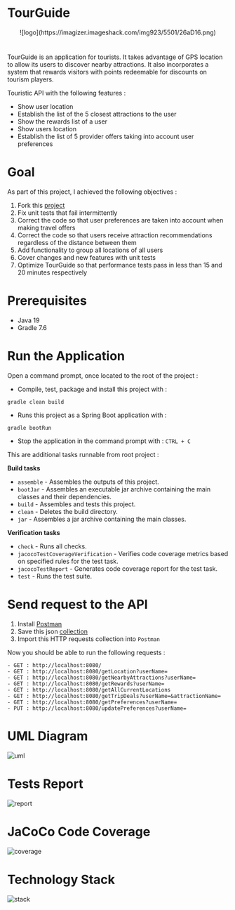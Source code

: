 # TourGuide

<div align="center">
![logo](https://imagizer.imageshack.com/img923/5501/26aD16.png)
</div>

# 

TourGuide is an application for tourists. It takes advantage of GPS location to allow its users to discover nearby attractions. It also incorporates a system that rewards visitors with points redeemable for discounts on tourism players.

Touristic API with the following features :
- Show user location
- Establish the list of the 5 closest attractions to the user
- Show the rewards list of a user
- Show users location
- Establish the list of 5 provider offers taking into account user preferences

# Goal

As part of this project, I achieved the following objectives :
1. Fork this [project](https://github.com/OpenClassrooms-Student-Center/JavaPathENProject8)
2. Fix unit tests that fail intermittently
3. Correct the code so that user preferences are taken into account when making travel offers
4. Correct the code so that users receive attraction recommendations regardless of the distance between them
5. Add functionality to group all locations of all users
6. Cover changes and new features with unit tests
7. Optimize TourGuide so that performance tests pass in less than 15 and 20 minutes respectively

# Prerequisites

- Java 19
- Gradle 7.6


# Run the Application

Open a command prompt, once located to the root of the project : 

- Compile, test, package and install this project with :
```
gradle clean build
```

- Runs this project as a Spring Boot application with :
```
gradle bootRun
```

- Stop the application in the command prompt with : `CTRL + C`

This are additional tasks runnable from root project :

**Build tasks**

- `assemble` - Assembles the outputs of this project.
- `bootJar` - Assembles an executable jar archive containing the main classes and their dependencies.
- `build` - Assembles and tests this project.
- `clean` - Deletes the build directory.
- `jar` - Assembles a jar archive containing the main classes.

**Verification tasks**

- `check` - Runs all checks.
- `jacocoTestCoverageVerification` - Verifies code coverage metrics based on specified rules for the test task.
- `jacocoTestReport` - Generates code coverage report for the test task.
- `test` - Runs the test suite.


# Send request to the API

1. Install [Postman](https://www.postman.com/downloads/)
2. Save this json [collection](https://gist.githubusercontent.com/HashTucE/c3695ded4ccf54702bfc919f4b18a9f6/raw/42d8d0c8e4394d89a6fd65316aa562bbda9337d1/P8.json)
4. Import this HTTP requests collection into `Postman`

Now you should be able to run the following requests :

    - GET : http://localhost:8080/
    - GET : http://localhost:8080/getLocation?userName=
    - GET : http://localhost:8080/getNearbyAttractions?userName=
    - GET : http://localhost:8080/getRewards?userName=
    - GET : http://localhost:8080/getAllCurrentLocations
    - GET : http://localhost:8080/getTripDeals?userName=&attractionName=
    - GET : http://localhost:8080/getPreferences?userName=
    - PUT : http://localhost:8080/updatePreferences?userName=


# UML Diagram
![uml](https://imagizer.imageshack.com/img924/1951/HO29eq.png)

# Tests Report
![report](https://imagizer.imageshack.com/img923/3599/Y1sEkz.png)

# JaCoCo Code Coverage
![coverage](https://imagizer.imageshack.com/img923/108/tD7ULZ.png)

# Technology Stack
![stack](https://imagizer.imageshack.com/img922/1429/n2bAFu.png)
